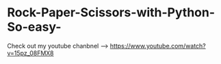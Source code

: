 # Rock-Paper-Scissors-with-Python-So-easy-
Check out my youtube chanbnel -->  https://www.youtube.com/watch?v=15pz_08FMX8
